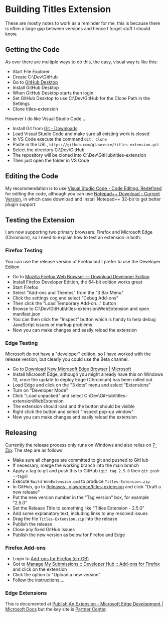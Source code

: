 # Building Titles Extension
These are mostly notes to work as a reminder for me, this is because there is often a large gap between versions and hence I forget stuff I should know.

## Getting the Code
As ever there are multiple ways to do this, the easy, visual way is like this:

* Start File Explorer
* Create C:\Dev\GitHub
* Go to [GitHub Desktop](https://desktop.github.com/)
* Install GitHub Desktop
* When GitHub Desktop starts then login
* Set GitHub Desktop to use C:\Dev\GitHub for the Clone Path in the Settings
* Clone titles-extension

However I do like Visual Studio Code...

* Install Git from [Git - Downloads](https://git-scm.com/downloads)
* Load Visual Studio Code and make sure all existing work is closed
* In VS Code execute the command `Git: Clone`
* Paste in the URL, `https://github.com/glawrence/titles-extension.git`
* Select the directory C:\Dev\GitHub
* The repository will be cloned into C:\Dev\GitHub\titles-extension
* Then just open the folder in VS Code

## Editing the Code
My recommendation is to use [Visual Studio Code - Code Editing. Redefined](https://code.visualstudio.com/) for editing the code, although you can use [Notepad++ Download - Current Version](https://notepad-plus-plus.org/download/), in which case download and install Notepad++ 32-bit to get better plugin support.

## Testing the Extension
I am now supporting two primary browsers. Firefox and Microsoft Edge (Chromium), so I need to explain how to test an extension in both:

### Firefox Testing
You can use the release version of Firefox but I prefer to use the Developer Edition

* Go to [Mozilla Firefox Web Browser — Download Developer Edition](https://www.mozilla.org/firefox/all/#product-desktop-developer)
* Install Firefox Developer Edition, the 64-bit edition works great
* Start Firefox
* Select "Add-ons and Themes" from the "3 Bar Menu"
* Click the settings cog and select "Debug Add-ons"
* Then click the "Load Temporary Add-on..." button
* Browse to C:\Dev\GitHub\titles-extension\WebExtension and open manifest.json
* You can then click the "Inspect" button which is handy to help debug JavaScript issues or markup problems
* Now you can make changes and easily reload the extension

### Edge Testing
Microsoft do not have a "developer" edition, so I have worked with the release version, but clearly you could use the Beta channel.

* Go to [Download New Microsoft Edge Browser | Microsoft](https://www.microsoft.com/edge/)
* Install Microsoft Edge, although you might already have this on Windows 10, once the update to deploy Edge (Chromium) has been rolled out
* Load Edge and click on the "3 dots" menu and select "Extensions"
* Turn on "Developer Mode"
* Click "Load unpacked" and select C:\Dev\GitHub\titles-extension\WebExtension
* The extension should load and the button should be visible
* Right click the button and select "Inspect pop-up window"
* Now you can make changes and easily reload the extension

## Releasing
Currently the release process only runs on Windows and also relies on [7-Zip](https://www.7-zip.org/). The step are as follows:

* Make sure all changes are committed to git and pushed to GitHub
* If necessary, merge the working branch into the main branch
* Apply a tag to git and push this to GitHub (`git tag 2.5.0` then `git push --tags`)
* Execute `Build-WebExtension.cmd` to produce `Titles-Extension.zip`
* In GitHub, go to [Releases · glawrence/titles-extension](https://github.com/glawrence/titles-extension/releases) and click "Draft a new release"
* Put the new version number in the "Tag version" box, for example "2.5.0"
* Set the Release Title to something like "Titles Extension - 2.5.0"
* Add some explanatory text, including links to any resolved issues
* Drag the file `Titles-Extension.zip` into the release
* Publish the release
* Close any fixed GitHub Issues
* Publish the new version as below for Firefox and Edge

### Firefox Add-ons
* Login to [Add-ons for Firefox (en-GB)](https://addons.mozilla.org/en-GB/firefox/)
* Got to [Manage My Submissions :: Developer Hub :: Add-ons for Firefox](https://addons.mozilla.org/en-GB/developers/addons) and click on the extension
* Click the option to "Upload a new version"
* Follow the instructions....

### Edge Extensions
This is documented at  [Publish An Extension - Microsoft Edge Development | Microsoft Docs](https://docs.microsoft.com/en-us/microsoft-edge/extensions-chromium/publish/publish-extension) but the key site is [Partner Center](https://partner.microsoft.com/en-us/dashboard/microsoftedge/overview).